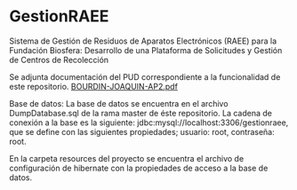 # GestionRAEE
Sistema de Gestión de Residuos de Aparatos Electrónicos (RAEE) para la Fundación Biosfera: Desarrollo de una Plataforma de Solicitudes y Gestión de Centros de Recolección

Se adjunta documentación del PUD correspondiente a la funcionalidad de este repositorio.
[BOURDIN-JOAQUIN-AP2.pdf](https://github.com/user-attachments/files/17513056/BOURDIN-JOAQUIN-AP2.pdf)


Base de datos:
La base de datos se encuentra en el archivo DumpDatabase.sql de la rama master de éste repositorio. La cadena de conexión a la base es la siguiente: jdbc:mysql://localhost:3306/gestionraee, que se define con las siguientes propiedades; usuario: root, contraseña: root.

En la carpeta resources del proyecto se encuentra el archivo de configuración de hibernate con la propiedades de acceso a la base de datos.
